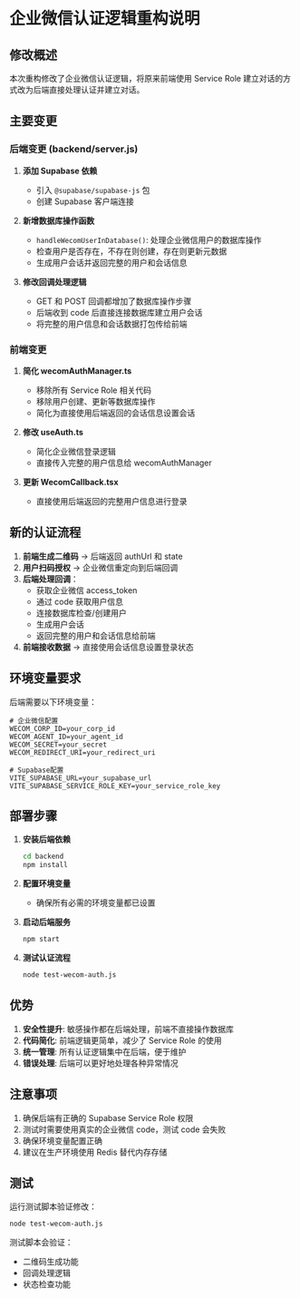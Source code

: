 # 企业微信认证逻辑重构说明

## 修改概述

本次重构修改了企业微信认证逻辑，将原来前端使用 Service Role 建立对话的方式改为后端直接处理认证并建立对话。

## 主要变更

### 后端变更 (backend/server.js)

1. **添加 Supabase 依赖**
   - 引入 `@supabase/supabase-js` 包
   - 创建 Supabase 客户端连接

2. **新增数据库操作函数**
   - `handleWecomUserInDatabase()`: 处理企业微信用户的数据库操作
   - 检查用户是否存在，不存在则创建，存在则更新元数据
   - 生成用户会话并返回完整的用户和会话信息

3. **修改回调处理逻辑**
   - GET 和 POST 回调都增加了数据库操作步骤
   - 后端收到 code 后直接连接数据库建立用户会话
   - 将完整的用户信息和会话数据打包传给前端

### 前端变更

1. **简化 wecomAuthManager.ts**
   - 移除所有 Service Role 相关代码
   - 移除用户创建、更新等数据库操作
   - 简化为直接使用后端返回的会话信息设置会话

2. **修改 useAuth.ts**
   - 简化企业微信登录逻辑
   - 直接传入完整的用户信息给 wecomAuthManager

3. **更新 WecomCallback.tsx**
   - 直接使用后端返回的完整用户信息进行登录

## 新的认证流程

1. **前端生成二维码** → 后端返回 authUrl 和 state
2. **用户扫码授权** → 企业微信重定向到后端回调
3. **后端处理回调**：
   - 获取企业微信 access_token
   - 通过 code 获取用户信息
   - 连接数据库检查/创建用户
   - 生成用户会话
   - 返回完整的用户和会话信息给前端
4. **前端接收数据** → 直接使用会话信息设置登录状态

## 环境变量要求

后端需要以下环境变量：

```env
# 企业微信配置
WECOM_CORP_ID=your_corp_id
WECOM_AGENT_ID=your_agent_id
WECOM_SECRET=your_secret
WECOM_REDIRECT_URI=your_redirect_uri

# Supabase配置
VITE_SUPABASE_URL=your_supabase_url
VITE_SUPABASE_SERVICE_ROLE_KEY=your_service_role_key
```

## 部署步骤

1. **安装后端依赖**
   ```bash
   cd backend
   npm install
   ```

2. **配置环境变量**
   - 确保所有必需的环境变量都已设置

3. **启动后端服务**
   ```bash
   npm start
   ```

4. **测试认证流程**
   ```bash
   node test-wecom-auth.js
   ```

## 优势

1. **安全性提升**: 敏感操作都在后端处理，前端不直接操作数据库
2. **代码简化**: 前端逻辑更简单，减少了 Service Role 的使用
3. **统一管理**: 所有认证逻辑集中在后端，便于维护
4. **错误处理**: 后端可以更好地处理各种异常情况

## 注意事项

1. 确保后端有正确的 Supabase Service Role 权限
2. 测试时需要使用真实的企业微信 code，测试 code 会失败
3. 确保环境变量配置正确
4. 建议在生产环境使用 Redis 替代内存存储

## 测试

运行测试脚本验证修改：

```bash
node test-wecom-auth.js
```

测试脚本会验证：
- 二维码生成功能
- 回调处理逻辑
- 状态检查功能
